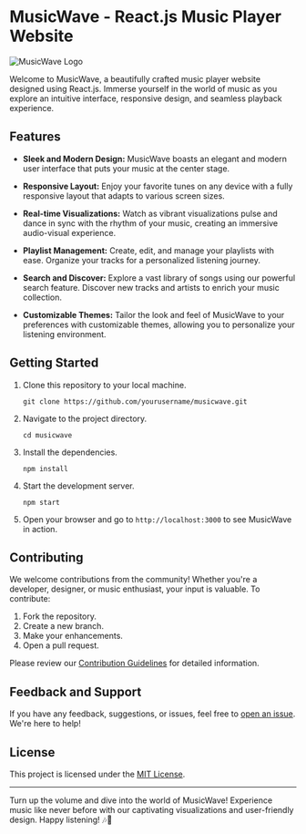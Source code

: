 # MusicWave - React.js Music Player Website

![MusicWave Logo](/path/to/logo.png)

Welcome to MusicWave, a beautifully crafted music player website designed using React.js. Immerse yourself in the world of music as you explore an intuitive interface, responsive design, and seamless playback experience. 

## Features

- **Sleek and Modern Design:** MusicWave boasts an elegant and modern user interface that puts your music at the center stage. 

- **Responsive Layout:** Enjoy your favorite tunes on any device with a fully responsive layout that adapts to various screen sizes.

- **Real-time Visualizations:** Watch as vibrant visualizations pulse and dance in sync with the rhythm of your music, creating an immersive audio-visual experience.

- **Playlist Management:** Create, edit, and manage your playlists with ease. Organize your tracks for a personalized listening journey.

- **Search and Discover:** Explore a vast library of songs using our powerful search feature. Discover new tracks and artists to enrich your music collection.

- **Customizable Themes:** Tailor the look and feel of MusicWave to your preferences with customizable themes, allowing you to personalize your listening environment.

## Getting Started

1. Clone this repository to your local machine.
   ```
   git clone https://github.com/yourusername/musicwave.git
   ```

2. Navigate to the project directory.
   ```
   cd musicwave
   ```

3. Install the dependencies.
   ```
   npm install
   ```

4. Start the development server.
   ```
   npm start
   ```

5. Open your browser and go to `http://localhost:3000` to see MusicWave in action.

## Contributing

We welcome contributions from the community! Whether you're a developer, designer, or music enthusiast, your input is valuable. To contribute:

1. Fork the repository.
2. Create a new branch.
3. Make your enhancements.
4. Open a pull request.

Please review our [Contribution Guidelines](CONTRIBUTING.md) for detailed information.

## Feedback and Support

If you have any feedback, suggestions, or issues, feel free to [open an issue](https://github.com/yourusername/musicwave/issues). We're here to help!

## License

This project is licensed under the [MIT License](LICENSE).

---

Turn up the volume and dive into the world of MusicWave! Experience music like never before with our captivating visualizations and user-friendly design. Happy listening! 🎶🌊